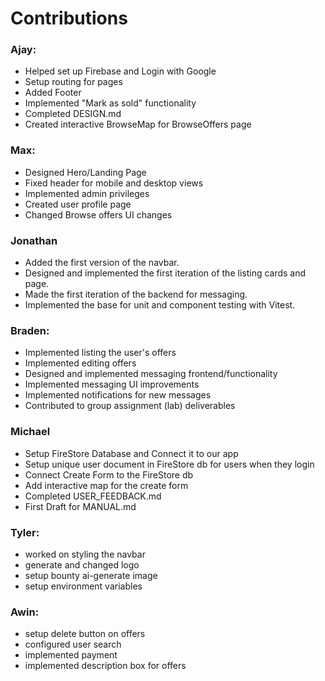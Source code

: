 # Contributions

### Ajay:
- Helped set up Firebase and Login with Google
- Setup routing for pages
- Added Footer
- Implemented "Mark as sold" functionality
- Completed DESIGN.md
- Created interactive BrowseMap for BrowseOffers page

### Max:
- Designed Hero/Landing Page
- Fixed header for mobile and desktop views
- Implemented admin privileges
- Created user profile page
- Changed Browse offers UI changes

### Jonathan
- Added the first version of the navbar.
- Designed and implemented the first iteration of the listing cards and page.
- Made the first iteration of the backend for messaging.
- Implemented the base for unit and component testing with Vitest.


### Braden:
- Implemented listing the user's offers
- Implemented editing offers
- Designed and implemented messaging frontend/functionality
- Implemented messaging UI improvements
- Implemented notifications for new messages
- Contributed to group assignment (lab) deliverables

### Michael
- Setup FireStore Database and Connect it to our app
- Setup unique user document in FireStore db for users when they login
- Connect Create Form to the FireStore db
- Add interactive map for the create form
- Completed USER_FEEDBACK.md
- First Draft for MANUAL.md

### Tyler:
- worked on styling the navbar
- generate and changed logo
- setup bounty ai-generate image
- setup environment variables

### Awin:
- setup delete button on offers
- configured user search
- implemented payment
- implemented description box for offers
